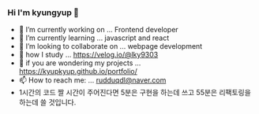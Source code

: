 ### Hi I'm kyungyup 👋

<!--
**kyupkyup/kyupkyup** is a ✨ _special_ ✨ repository because its `README.md` (this file) appears on your GitHub profile.

Here are some ideas to get you started:


-->
- 🔭 I’m currently working on ... Frontend developer
- 🌱 I’m currently learning ... javascript and react
- 👯 I’m looking to collaborate on ... webpage development
- 🤔 how I study ... https://velog.io/@lky9303 
- 💬 if you are wondering my projects ... https://kyupkyup.github.io/portfolio/ 
- 📫 How to reach me: ... rudduqdl@naver.com
- 1시간의 코드 짤 시간이 주어진다면 5분은 구현을 하는데 쓰고 55분은 리팩토링을 하는데 쓸 것입니다.
